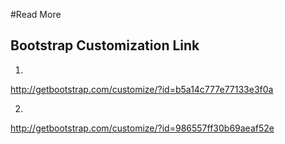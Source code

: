 #Read More

## Bootstrap Customization Link

1. 
http://getbootstrap.com/customize/?id=b5a14c777e77133e3f0a

2. 
http://getbootstrap.com/customize/?id=986557ff30b69aeaf52e